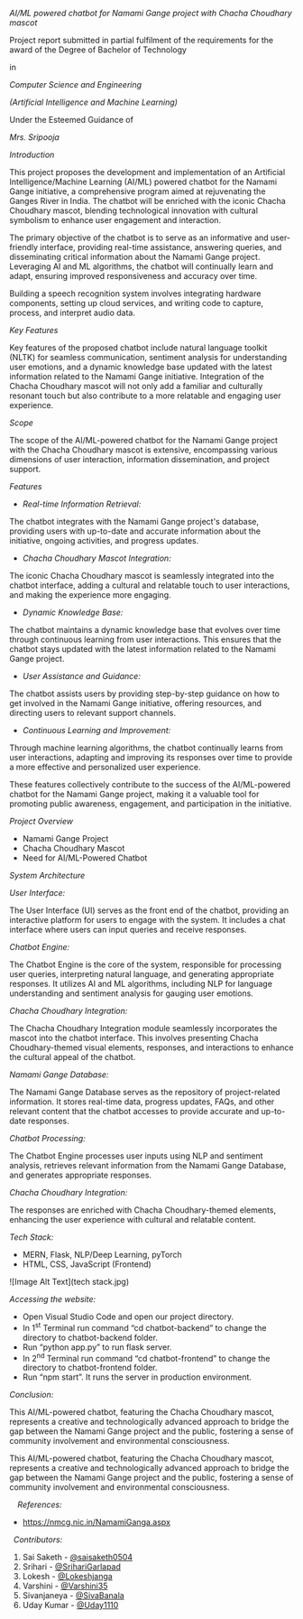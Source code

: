 *AI/ML powered chatbot for Namami Gange project with Chacha Choudhary mascot*

Project report submitted in partial fulfilment of the requirements for the award of the Degree of Bachelor of Technology

in

*Computer Science and Engineering*

*(Artificial Intelligence and Machine Learning)*  


Under the Esteemed Guidance of

*Mrs. Sripooja*
























*Introduction*

This project proposes the development and implementation of an Artificial Intelligence/Machine Learning (AI/ML) powered chatbot for the Namami Gange initiative, a comprehensive program aimed at rejuvenating the Ganges River in India. The chatbot will be enriched with the iconic Chacha Choudhary mascot, blending technological innovation with cultural symbolism to enhance user engagement and interaction.

The primary objective of the chatbot is to serve as an informative and user-friendly interface, providing real-time assistance, answering queries, and disseminating critical information about the Namami Gange project. Leveraging AI and ML algorithms, the chatbot will continually learn and adapt, ensuring improved responsiveness and accuracy over time.

Building a speech recognition system involves integrating hardware components, setting up cloud services, and writing code to capture, process, and interpret audio data. 

*Key Features*

Key features of the proposed chatbot include natural language toolkit (NLTK) for seamless communication, sentiment analysis for understanding user emotions, and a dynamic knowledge base updated with the latest information related to the Namami Gange initiative. Integration of the Chacha Choudhary mascot will not only add a familiar and culturally resonant touch but also contribute to a more relatable and engaging user experience.

*Scope*

The scope of the AI/ML-powered chatbot for the Namami Gange project with the Chacha Choudhary mascot is extensive, encompassing various dimensions of user interaction, information dissemination, and project support.




*Features*

- *Real-time Information Retrieval:*

The chatbot integrates with the Namami Gange project's database, providing users with up-to-date and accurate information about the initiative, ongoing activities, and progress updates.

- *Chacha Choudhary Mascot Integration:*

The iconic Chacha Choudhary mascot is seamlessly integrated into the chatbot interface, adding a cultural and relatable touch to user interactions, and making the experience more engaging.

- *Dynamic Knowledge Base:*

The chatbot maintains a dynamic knowledge base that evolves over time through continuous learning from user interactions. This ensures that the chatbot stays updated with the latest information related to the Namami Gange project.

- *User Assistance and Guidance:*

The chatbot assists users by providing step-by-step guidance on how to get involved in the Namami Gange initiative, offering resources, and directing users to relevant support channels.

- *Continuous Learning and Improvement:*

Through machine learning algorithms, the chatbot continually learns from user interactions, adapting and improving its responses over time to provide a more effective and personalized user experience.

These features collectively contribute to the success of the AI/ML-powered chatbot for the Namami Gange project, making it a valuable tool for promoting public awareness, engagement, and participation in the initiative.


*Project Overview*

- Namami Gange Project
- Chacha Choudhary Mascot
- Need for AI/ML-Powered Chatbot

*System Architecture*

*User Interface:* 

The User Interface (UI) serves as the front end of the chatbot, providing an interactive platform for users to engage with the system. It includes a chat interface where users can input queries and receive responses.

*Chatbot Engine:* 

The Chatbot Engine is the core of the system, responsible for processing user queries, interpreting natural language, and generating appropriate responses. It utilizes AI and ML algorithms, including NLP for language understanding and sentiment analysis for gauging user emotions.

*Chacha Choudhary Integration:* 

The Chacha Choudhary Integration module seamlessly incorporates the mascot into the chatbot interface. This involves presenting Chacha Choudhary-themed visual elements, responses, and interactions to enhance the cultural appeal of the chatbot.

*Namami Gange Database:* 

The Namami Gange Database serves as the repository of project-related information. It stores real-time data, progress updates, FAQs, and other relevant content that the chatbot accesses to provide accurate and up-to-date responses.

*Chatbot Processing:* 

The Chatbot Engine processes user inputs using NLP and sentiment analysis, retrieves relevant information from the Namami Gange Database, and generates appropriate responses.


*Chacha Choudhary Integration:*

The responses are enriched with Chacha Choudhary-themed elements, enhancing the user experience with cultural and relatable content.


*Tech Stack:*

- MERN, Flask, NLP/Deep Learning, pyTorch
- HTML, CSS, JavaScript (Frontend)

![Image Alt Text](tech stack.jpg)











*Accessing the website:*

- Open Visual Studio Code and open our project directory.
- In 1<sup>st</sup> Terminal run command “cd chatbot-backend” to change the directory to chatbot-backend folder.
- Run “python app.py” to run flask server.
- In 2<sup>nd</sup> Terminal run command “cd chatbot-frontend” to change the directory to chatbot-frontend folder.
- Run “npm start”. It runs the server in production environment. 


*Conclusion:*

This AI/ML-powered chatbot, featuring the Chacha Choudhary mascot, represents a creative and technologically advanced approach to bridge the gap between the Namami Gange project and the public, fostering a sense of community involvement and environmental consciousness.

This AI/ML-powered chatbot, featuring the Chacha Choudhary mascot, represents a creative and technologically advanced approach to bridge the gap between the Namami Gange project and the public, fostering a sense of community involvement and environmental consciousness.

`  `*References:*

- https://nmcg.nic.in/NamamiGanga.aspx




` `*Contributors:*



1) Sai Saketh - [@saisaketh0504](https://github.com/saisaketh0504)
1) Srihari - [@SrihariGarlapad](https://github.com/SrihariGarlapad)
1) Lokesh - [@Lokeshjanga](https://github.com/Lokeshjanga)
1) Varshini - [@Varshini35](https://github.com/Varshini35)
1) Sivanjaneya - [@SivaBanala](https://github.com/SivaBanala)
1) Uday Kumar - [@Uday1110](https://github.com/Uday1110)
